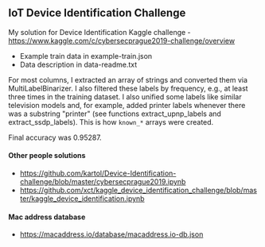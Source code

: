 ## IoT Device Identification Challenge
My solution for Device Identification Kaggle challenge - https://www.kaggle.com/c/cybersecprague2019-challenge/overview

- Example train data in example-train.json
- Data description in data-readme.txt

For most columns, I extracted an array of strings and converted them via MultiLabelBinarizer. I also filtered these labels by frequency, e.g., at least three times in the training dataset. I also unified some labels like similar television models and, for example, added printer labels whenever there was a substring "printer" (see functions extract_upnp_labels and extract_ssdp_labels). This is how `known_*` arrays were created.

Final accuracy was 0.95287.

#### Other people solutions
- https://github.com/kartol/Device-Identification-challenge/blob/master/cybersecprague2019.ipynb
- https://github.com/xct/kaggle_device_identification_challenge/blob/master/kaggle_device_identification.ipynb

#### Mac address database
 - https://macaddress.io/database/macaddress.io-db.json
